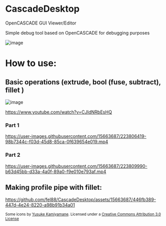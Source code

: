 # CascadeDesktop
OpenCASCADE GUI Viewer/Editor

Simple debug tool based on OpenCASCADE for debugging purposes

![image](https://github.com/fel88/CascadeDesktop/assets/15663687/75145153-fc5e-4921-9231-16878c69ce21)

# How to use:

## Basic operations (extrude, bool (fuse, subtract), fillet )
![image](https://user-images.githubusercontent.com/15663687/223804454-f6aaa2be-a2b7-4121-a727-db93230d6424.png)

https://www.youtube.com/watch?v=CJIdNRbEsHQ

### Part 1

https://user-images.githubusercontent.com/15663687/223806419-98b7344c-f03d-45d8-85ca-0f639654e019.mp4

### Part 2

https://user-images.githubusercontent.com/15663687/223809990-b63d45bb-d33a-4a0f-89a0-f9e010e793af.mp4



## Making profile pipe with fillet:
<!--https://user-images.githubusercontent.com/15663687/220192496-6f2c0dce-35b9-4d2d-969c-4d66d6ed5dbb.mp4-->
https://github.com/fel88/CascadeDesktop/assets/15663687/446fb389-447d-4e24-8220-a98b91b34a01



<sub>Some icons by [Yusuke Kamiyamane](http://p.yusukekamiyamane.com/). Licensed under a [Creative Commons Attribution 3.0 License](http://creativecommons.org/licenses/by/3.0/)</sub>
